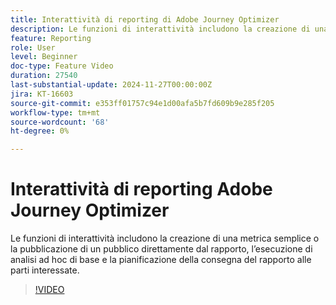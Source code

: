 ```yaml
---
title: Interattività di reporting di Adobe Journey Optimizer
description: Le funzioni di interattività includono la creazione di una metrica semplice o la pubblicazione di un pubblico direttamente dal rapporto, l’esecuzione di analisi ad hoc di base e la pianificazione della consegna del rapporto alle parti interessate.
feature: Reporting
role: User
level: Beginner
doc-type: Feature Video
duration: 27540
last-substantial-update: 2024-11-27T00:00:00Z
jira: KT-16603
source-git-commit: e353ff01757c94e1d00afa5b7fd609b9e285f205
workflow-type: tm+mt
source-wordcount: '68'
ht-degree: 0%

---
```



# Interattività di reporting Adobe Journey Optimizer

Le funzioni di interattività includono la creazione di una metrica semplice o la pubblicazione di un pubblico direttamente dal rapporto, l’esecuzione di analisi ad hoc di base e la pianificazione della consegna del rapporto alle parti interessate.

>[!VIDEO](https://video.tv.adobe.com/v/3440615/?learn=on)
